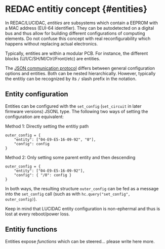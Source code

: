 # REDAC entitiy concept                                       {#entities}

In REDAC/LUCIDAC, *entities* are subsystems which contain a EEPROM with a MAC address
(EUI-64 identifier). They can be autodetected on a digital bus and thus allow for
building different configurations of computing elements. Do not confuse this concept
with real reconfigurability which happens without replacing actual electronics.

Typically, entities are within a modular PCB. For instance, the different blocks
(U/I/C/SH/M/Ctrl/Front/etc) are entities.

The [JSON communication protocol](#protocol) differs between general configuration
options and entities. Both can be nested hierarchically. However, typically the
entitiy can be recognized by its `/` slash prefix in the notation.

## Entity configuration

Entities can be configured with the `set_config` (`set_circuit` in later firmware
versions) JSONL type. The following two ways of setting the configuration are
equivalent:

Method 1: Directly setting the entitiy path

```
outer_config = {
    "entity": ["04-E9-E5-16-09-92", "0"],
    "config": config
}
```

Method 2: Only setting some parent entity and then descending

```
outer_config = {
    "entity": ["04-E9-E5-16-09-92"],
    "config": { "/0": config }
}
```

In both ways, the resulting structure `outer_config` can be fed as a message into the
`set_config` call (such as with `hc.query("set_config", outer_config)`).


Keep in mind that LUCIDAC entity configuration is non-ephermal and thus is lost
at every reboot/power loss.

## Entitiy functions

Entities expose *functions* which can be steered... please write here more.
